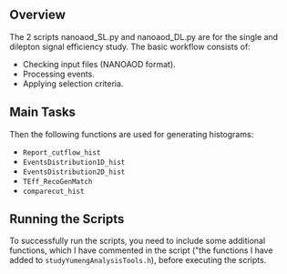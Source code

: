 ## Overview
The 2 scripts nanoaod_SL.py and nanoaod_DL.py are for the single and dilepton signal efficiency study. The basic workflow consists of:
- Checking input files (NANOAOD format).
- Processing events.
- Applying selection criteria.

## Main Tasks
Then the following functions are used for generating histograms:
- `Report_cutflow_hist`
- `EventsDistribution1D_hist`
- `EventsDistribution2D_hist`
- `TEff_RecoGenMatch`
- `comparecut_hist`

## Running the Scripts
To successfully run the scripts, you need to include some additional functions, which I have commented in the script ("the functions I have added to `studyYumengAnalysisTools.h`), before executing the scripts.